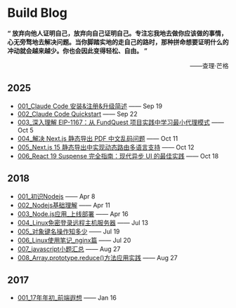 # Build Blog
**“ 放弃向他人证明自己，放弃向自己证明自己。专注忘我地去做你应该做的事情，心无旁骛地去解决问题。当你脚踏实地的走自己的路时，那种拼命想要证明什么的冲动就会越来越少。你也会因此变得轻松、自由。 ”**
<p align="right">——查理·芒格</p>

## 2025

- [001_Claude Code 安装&注册&升级简述](2025/001_Claude%20Code%20安装&注册&升级简述.md) —— Sep 19
- [002_Claude Code Quickstart](2025/002_Claude%20Code%20Quickstart.md) —— Sep 22
- [003_深入理解 EIP-1167：从 FundQuest 项目实践中学习最小代理模式](2025/003_深入理解%20EIP-1167：从%20FundQuest%20项目实践中学习最小代理模式.md) —— Oct 5
- [004_解决 Next.js 静态导出 PDF 中文乱码问题](2025/004_解决%20Next.js%20静态导出%20PDF%20中文乱码问题.md) —— Oct 11
- [005_Next.js 15 静态导出中实现动态路由多语言支持](2025/005_Next.js%2015%20静态导出中实现动态路由多语言支持.md) —— Oct 12
- [006_React 19 Suspense 完全指南：现代异步 UI 的最佳实践](2025/006_React%2019%20Suspense%20完全指南：现代异步%20UI%20的最佳实践.md) —— Oct 18

## 2018
- [001_初识Nodejs](2018/001_初识Nodejs.md) —— Apr 8
- [002_Nodejs基础理解](2018/002_Nodejs基础理解.md) —— Apr 11
- [003_Node.js应用_上线部署](2018/003_Node.js应用_上线部署.md) —— Apr 16
- [004_Linux免密登录远程主机服务器](2018/004_Linux免密登录远程主机服务器.md) —— Jul 13
- [005_对象键名操作知多少](2018/005_对象键名操作知多少.md) —— Jul 19
- [006_Linux使用笔记_nginx篇](2018/006_Linux使用笔记_nginx篇.md) —— Jul 20
- [007_javascript小题汇总](2018/007_javascript小题汇总.md) —— Aug 27
- [008_Array.prototype.reduce()方法应用实践](2018/008_Array.prototype.reduce()方法应用实践.md) —— Aug 27

## 2017
- [001_17年年初_前端遐想](2017/001_17年年初_前端遐想.md) —— Jan 16